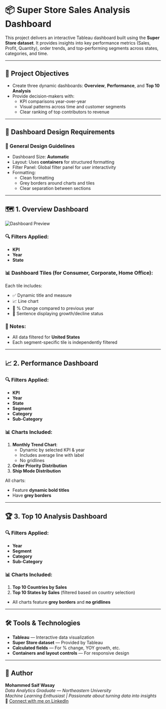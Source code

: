 # 📦 Super Store Sales Analysis Dashboard

This project delivers an interactive Tableau dashboard built using the **Super Store dataset**. It provides insights into key performance metrics (Sales, Profit, Quantity), order trends, and top-performing segments across states, categories, and time.

---

## 🧾 Project Objectives

- Create three dynamic dashboards: **Overview**, **Performance**, and **Top 10 Analysis**
- Provide decision-makers with:
  - KPI comparisons year-over-year
  - Visual patterns across time and customer segments
  - Clear ranking of top contributors to revenue

---

## 🧱 Dashboard Design Requirements

### 🧩 General Design Guidelines

- Dashboard Size: **Automatic**
- Layout: Uses **containers** for structured formatting
- Filter Panel: Global filter panel for user interactivity
- Formatting:
  - Clean formatting
  - Grey borders around charts and tiles
  - Clear separation between sections

---

## 🗺️ 1. Overview Dashboard
![Dashboard Preview](dashboard_preview.png)

### 🔍 Filters Applied:
- **KPI**
- **Year**
- **State**

### 📊 Dashboard Tiles (for Consumer, Corporate, Home Office):

Each tile includes:
- ✅ Dynamic title and measure
- 📈 Line chart
- 🔄 % Change compared to previous year
- 📢 Sentence displaying growth/decline status

### 🧠 Notes:
- All data filtered for **United States**
- Each segment-specific tile is independently filtered

---

## 📈 2. Performance Dashboard

### 🔍 Filters Applied:
- **KPI**
- **Year**
- **State**
- **Segment**
- **Category**
- **Sub-Category**

### 📊 Charts Included:
1. **Monthly Trend Chart**:
   - Dynamic by selected KPI & year
   - Includes average line with label
   - No gridlines
2. **Order Priority Distribution**
3. **Ship Mode Distribution**

All charts:
- Feature **dynamic bold titles**
- Have **grey borders**

---

## 🏆 3. Top 10 Analysis Dashboard

### 🔍 Filters Applied:
- **Year**
- **Segment**
- **Category**
- **Sub-Category**

### 📊 Charts Included:
1. **Top 10 Countries by Sales**
2. **Top 10 States by Sales** (filtered based on country selection)

- All charts feature **grey borders** and **no gridlines**

---

## 🛠️ Tools & Technologies

- **Tableau** — Interactive data visualization
- **Super Store dataset** — Provided by Tableau
- **Calculated fields** — For % change, YOY growth, etc.
- **Containers and layout controls** — For responsive design

---

## 🧠 Author  
**Mohammed Saif Wasay**  
*Data Analytics Graduate — Northeastern University*  
*Machine Learning Enthusiast | Passionate about turning data into insights*  
🔗 [Connect with me on LinkedIn](https://www.linkedin.com/in/mohammed-saif-wasay-4b3b64199/)
